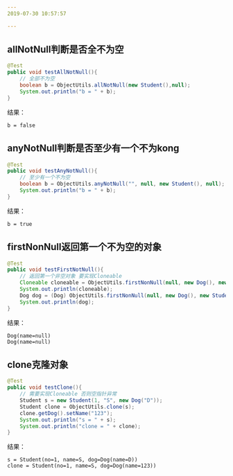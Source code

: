 ```yaml
---
2019-07-30 10:57:57

---
```




## allNotNull判断是否全不为空

```java
@Test
public void testAllNotNull(){
    // 全部不为空
    boolean b = ObjectUtils.allNotNull(new Student(),null);
    System.out.println("b = " + b);
}
```

结果：

```
b = false
```



## anyNotNull判断是否至少有一个不为kong

```java
@Test
public void testAnyNotNull(){
    // 至少有一个不为空
    boolean b = ObjectUtils.anyNotNull("", null, new Student(), null);
    System.out.println("b = " + b);
}
```

结果：

```
b = true
```



## firstNonNull返回第一个不为空的对象

```java
@Test
public void testFirstNotNull(){
    // 返回第一个非空对象 要实现Cloneable
    Cloneable cloneable = ObjectUtils.firstNonNull(null, new Dog(), new Student());
    System.out.println(cloneable);
    Dog dog = (Dog) ObjectUtils.firstNonNull(null, new Dog(), new Student());
    System.out.println(dog);
}
```

结果：

```
Dog(name=null)
Dog(name=null)
```



## clone克隆对象

```java
@Test
public void testClone(){
    // 需要实现Cloneable 否则空指针异常
    Student s = new Student(1, "S", new Dog("D"));
    Student clone = ObjectUtils.clone(s);
    clone.getDog().setName("123");
    System.out.println("s = " + s);
    System.out.println("clone = " + clone);
}
```

结果：

```
s = Student(no=1, name=S, dog=Dog(name=D))
clone = Student(no=1, name=S, dog=Dog(name=123))
```

